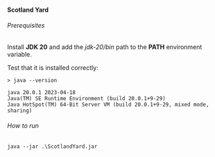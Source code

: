 #### Scotland Yard

###### Prerequisites
Install **JDK 20** and add the *jdk-20/bin* path to the **PATH** environment variable.

Test that it is installed correctly:

    > java --version

    java 20.0.1 2023-04-18
    Java(TM) SE Runtime Environment (build 20.0.1+9-29)
    Java HotSpot(TM) 64-Bit Server VM (build 20.0.1+9-29, mixed mode, sharing)

###### How to run

    java --jar .\ScotlandYard.jar
